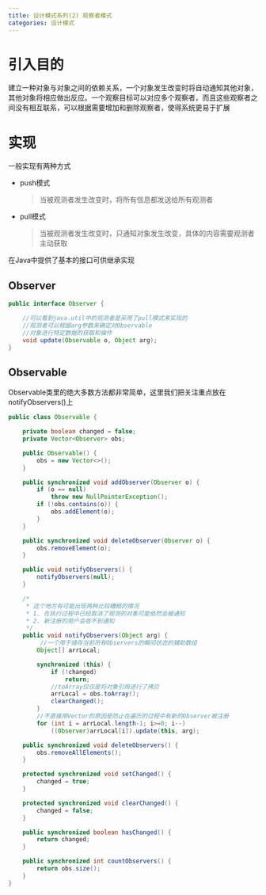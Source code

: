 ```yaml
---
title: 设计模式系列(2) 观察者模式
categories: 设计模式
---
```

# 引入目的
建立一种对象与对象之间的依赖关系，一个对象发生改变时将自动通知其他对象，其他对象将相应做出反应。一个观察目标可以对应多个观察者，而且这些观察者之间没有相互联系，可以根据需要增加和删除观察者，使得系统更易于扩展
<!--more-->
# 实现
一般实现有两种方式
* push模式
    >当被观测者发生改变时，将所有信息都发送给所有观测者
* pull模式
    >当被观测者发生改变时，只通知对象发生改变，具体的内容需要观测者主动获取

在Java中提供了基本的接口可供继承实现
## Observer
```java
public interface Observer {

    //可以看到java.util中的观测者是采用了pull模式来实现的
    //观测者可以根据arg参数来确定对Observable
    //对象进行特定数据的获取和操作
    void update(Observable o, Object arg);
}
```
## Observable
Observable类里的绝大多数方法都非常简单，这里我们把关注重点放在notifyObservers()上
```java
public class Observable {

    private boolean changed = false;
    private Vector<Observer> obs;

    public Observable() {
        obs = new Vector<>();
    }

    public synchronized void addObserver(Observer o) {
        if (o == null)
            throw new NullPointerException();
        if (!obs.contains(o)) {
            obs.addElement(o);
        }
    }

    public synchronized void deleteObserver(Observer o) {
        obs.removeElement(o);
    }

    public void notifyObservers() {
        notifyObservers(null);
    }

    /*
     * 这个地方有可能出现两种比较糟糕的情况
     * 1. 在执行过程中已经取消了观测的对象可能依然会被通知
     * 2. 新注册的用户会收不到通知
     */
    public void notifyObservers(Object arg) {
         //一个用于储存当前所有Observers的瞬间状态的辅助数组
        Object[] arrLocal;

        synchronized (this) {
            if (!changed)
                return;
            //toArray仅仅是将对象引用进行了拷贝
            arrLocal = obs.toArray();
            clearChanged();
        }
        //不直接用Vector的原因是防止在遍历的过程中有新的Observer被注册
        for (int i = arrLocal.length-1; i>=0; i--)
            ((Observer)arrLocal[i]).update(this, arg);

    public synchronized void deleteObservers() {
        obs.removeAllElements();
    }

    protected synchronized void setChanged() {
        changed = true;
    }

    protected synchronized void clearChanged() {
        changed = false;
    }

    public synchronized boolean hasChanged() {
        return changed;
    }

    public synchronized int countObservers() {
        return obs.size();
    }
}
```
